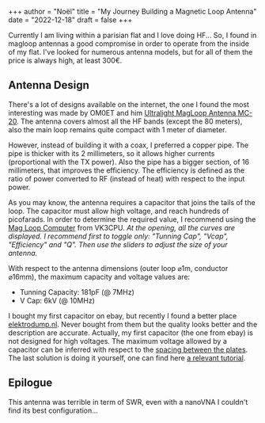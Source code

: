 +++
author = "Noël"
title = "My Journey Building a Magnetic Loop Antenna"
date = "2022-12-18"
draft = false
+++

Currently I am living within a parisian flat and I love doing HF... So, I found in magloop antennas a good compromise in order to operate from the inside of my flat. I've looked for numerous antenna models, but for all of them the price is always high, at least 300€.

## Antenna Design

There's a lot of designs available on the internet, the one I found the most interesting was made by OM0ET and him [Ultralight MagLoop Antenna MC-20](https://www.om0et.com/ultralight-mla-mc-20.html). The antenna covers almost all the HF bands (except the 80 meters), also the main loop remains quite compact with 1 meter of diameter.

However, instead of building it with a coax, I preferred a copper pipe. The pipe is thicker with its 2 millimeters, so it allows higher currents (proportional with the TX power). Also the pipe has a bigger section, of 16 millimeters, that improves the efficiency. The efficiency is defined as the ratio of power converted to RF (instead of heat) with respect to the input power.

As you may know, the antenna requires a capacitor that joins the tails of the loop. The capacitor must allow high voltage, and reach hundreds of picofarads. In order to determine the required value, I recommend using the [Mag Loop Computer](https://miguelvaca.github.io/vk3cpu/magloop.html) from VK3CPU. _At the opening, all the curves are displayed. I recommend first to toggle only: "Tunning Cap", "Vcap", "Efficiency" and "Q". Then use the sliders to adjust the size of your antenna._

With respect to the antenna dimensions (outer loop ⌀1m, conductor ⌀16mm), the maximum capacity and voltage values are:

* Tunning Capacity: 181pF (@ 7MHz)
* V Cap: 6kV (@ 10MHz)

I bought my first capacitor on ebay, but recently I found a better place [elektrodump.nl](https://elektrodump.nl/en/48-variable-capacitor). Never bought from them but the quality looks better and the description are accurate. Actually, my first capacitor (the one from ebay) is not designed for high voltages. The maximum voltage allowed by a capacitor can be inferred with respect to the [spacing between the plates](https://ham.stackexchange.com/a/6294). The last solution is doing it yourself, one can find here [a relevant tutorial](https://www.instructables.com/Lets-Build-High-Voltage-Butterfly-Variable-Air-Cap/).

## Epilogue

This antenna was terrible in term of SWR, even with a nanoVNA I couldn't find its best configuration...
